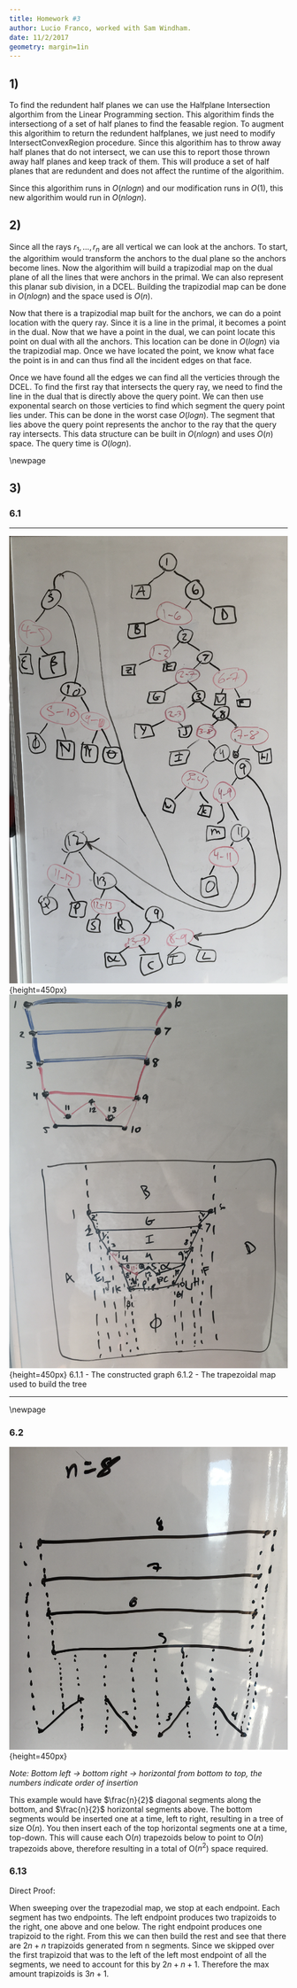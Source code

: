 ```yaml
---
title: Homework #3
author: Lucio Franco, worked with Sam Windham.
date: 11/2/2017
geometry: margin=1in
---
```


## 1)

To find the redundent half planes we can use the Halfplane Intersection algorthim from the Linear Programming section. This algorithim finds the intersectiong of a set of half planes to find the feasable region. To augment this algorithim to return the redundent halfplanes, we just need to modify IntersectConvexRegion procedure. Since this algorithim has to throw away half planes that do not intersect, we can use this to report those thrown away half planes and keep track of them. This will produce a set of half planes that are redundent and does not affect the runtime of the algorithim.

Since this algorithim runs in $O(nlogn)$ and our modification runs in $O(1)$, this new algorithim would run in $O(nlogn)$.

## 2)

Since all the rays $r_1,...,r_n$ are all vertical we can look at the anchors. To start, the algorithim would transform the anchors to the dual plane so the anchors become lines. Now the algorithim will build a trapizodial map on the dual plane of all the lines that were anchors in the primal. We can also represent this planar sub division, in a DCEL.  Building the trapizodial map can be done in $O(nlogn)$ and the space used is $O(n)$.

Now that there is a trapizodial map built for the anchors, we can do a point location with the query ray. Since it is a line in the primal, it becomes a point in the dual. Now that we have a point in the dual, we can point locate this point on dual with all the anchors. This location can be done in $O(logn)$ via the trapizodial map. Once we have located the point, we know what face the point is in and can thus find all the incident edges on that face.

Once we have found all the edges we can find all the verticies through the DCEL. To find the first ray that intersects the query ray, we need to find the line in the dual that is directly above the query point. We can then use exponental search on those verticies to find which segment the query point lies under. This can be done in the worst case $O(logn)$. The segment that lies above the query point represents the anchor to the ray that the query ray intersects. This data structure can be built in $O(nlogn)$ and uses $O(n)$ space. The query time is $O(logn)$.

\newpage

## 3)

### 6.1

------------------------------ --------------------------------------------------
![](./6.1.1.png){height=450px} ![](./6.1.2.png){height=450px}
6.1.1 - The constructed graph  6.1.2 - The trapezoidal map used to build the tree
------------------------------ --------------------------------------------------

\newpage

### 6.2

![6.2 - O($n^2$) example](./6.2.png){height=450px}

*Note: Bottom left -> bottom right -> horizontal from bottom to top, the numbers indicate order of insertion*

This example would have $\frac{n}{2}$ diagonal segments along the bottom, and $\frac{n}{2}$ horizontal segments above. The bottom segments would be inserted one at a time, left to right, resulting in a tree of size O($n$). You then insert each of the top horizontal segments one at a time, top-down. This will cause each O($n$) trapezoids below to point to O($n$) trapezoids above, therefore resulting in a total of O($n^2$) space required.

### 6.13

Direct Proof:

When sweeping over the trapezodial map, we stop at each endpoint. Each segment has two endpoints. The left endpoint produces two trapizoids to the right, one above and one below. The right endpoint produces one trapizoid to the right. From this we can then build the rest and see that there are $2n + n$ trapizoids generated from n segments. Since we skipped over the first trapizoid that was to the left of the left most endpoint of all the segments, we need to account for this by $2n + n + 1$. Therefore the max amount trapizoids is $3n + 1$.
